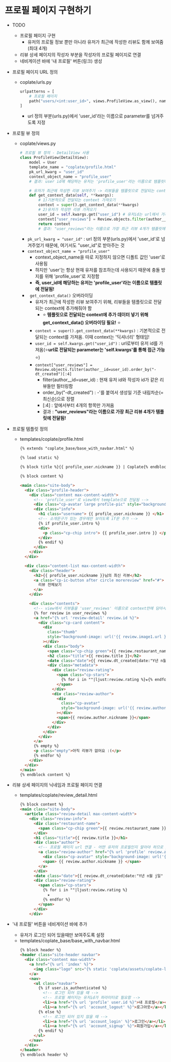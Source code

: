 # 프로필 페이지 구현하기

- TODO
  - 프로필 페이지 구현
    - 유저의 프로필 정보 뿐만 아니라 유저가 최근에 작성한 리뷰도 함께 보여줌(최대 4개)
  - 리뷰 상세 페이지의 작성자 부분을 작성자의 프로필 페이지로 연결
  - 네비게이션 바에 '내 프로필' 버튼(링크) 생성

- 프로필 페이지 URL 정의
  - coplate/urls.py
    ```py
    urlpatterns = [
        # 프로필 페이지
        path("users/<int:user_id>", views.ProfileView.as_view(), name="profile"),
    ]
    ```
    - url 정의 부분(urls.py)에서 'user_id'라는 이름으로 parameter를 넘겨주도록 지정

- 프로필 뷰 정의
  - coplate/views.py
    ```py
    # 프로필 뷰 정의 - DetailView 사용
    class ProfileView(DetailView):
        model = User
        template_name = "coplate/profile.html"
        pk_url_kwarg = "user_id"
        context_object_name = "profile_user"
        # 결과: user id에 해당하는 유저는 'profile_user'라는 이름으로 템플릿에 전달됨!

        # 유저가 최근에 작성한 리뷰 보여주기 -> 리뷰들을 템플릿으로 전달되는 context에 추가(get_context_data() 오버라이딩)
        def get_context_data(self, **kwargs):
            # 1)기본적으로 전달되는 context 가져오기
            context = super().get_context_data(**kwargs)
            # 2)유저가 작성한 리뷰 가져오기
            user_id = self.kwargs.get("user_id") # 유저id는 url에서 가져옴(url로 전달되는 parameter는 'self.kwargs'로 접근 가능)
            context["user_reviews"] = Review.objects.filter(author__id=user_id).order_by("-dt_created")[:4]
            return context
            # 결과: "user_reviews"라는 이름으로 가장 최근 리뷰 4개가 템플릿에 전달됨!
    ```
    - `pk_url_kwarg = "user_id"` : url 정의 부분(urls.py)에서 'user_id'로 넘겨주었기 때문에, 여기서도 "user_id"로 받아주는 것
    - `context_object_name = "profile_user"`
      - context_object_name을 따로 지정하지 않으면 디폴트 값인 'user'로 사용됨
      - 하지만 'user'는 항상 현재 유저를 참조하는데 사용되기 때문에 충돌 방지를 위해 'profile_user'로 지정함
      - **즉, user_id에 해당하는 유저는 'profile_user'라는 이름으로 템플릿에 전달됨!**
    - ` get_context_data()` 오버라이딩
      - 유저가 최근에 작성한 리뷰 보여주기 위해, 리뷰들을 템플릿으로 전달되는 context에 추가해줘야 함
        - ⭐ **템플릿으로 전달되는 context에 추가 데이터 넣기 위해 get_context_data() 오버라이딩 필요!** ⭐
      - `context = super().get_context_data(**kwargs)` : 기본적으로 전달되는 context를 가져옴. 이때 context는 '딕셔너리' 형태임!
      - `user_id = self.kwargs.get("user_id")` : url로부터 유저 id를 가져옴(⭐**url로 전달되는 parameter는 'self.kwargs'를 통해 접근 가능**⭐)
      - `context["user_reviews"] = Review.objects.filter(author__id=user_id).order_by("-dt_created")[:4]`
        - filter(author__id=user_id) : 현재 유저 id와 작성자 id가 같은 리뷰들만 필터링함
        - order_by("-dt_created") : -'를 붙여서 생성일 기준 내림차순(=최신순)으로 정렬
        - [:4] : 앞에서부터 4개의 항목만 가져옴
        - 결과 : **"user_reviews"라는 이름으로 가장 최근 리뷰 4개가 템플릿에 전달됨!**

- 프로필 템플릿 정의
  - templates/coplate/profile.html
    ```html
    {% extends "coplate_base/base_with_navbar.html" %} 

    {% load static %} 

    {% block title %}{{ profile_user.nickname }} | Coplate{% endblock title %} 

    {% block content %}

    <main class="site-body">
      <div class="profile-header">
        <div class="content max-content-width">
          <!-- 'profile_user'로 view에서 template으로 전달됨 -->
          <div class="cp-avatar large profile-pic" style="background-image: url('{{ profile_user.profile_pic.url }}')"></div>
          <div class="info">
            <h1 class="username"> {{ profile_user.nickname }} </h1>
            <!-- 소개문구가 있는 경우에만 보이도록 if문 추가 -->
            {% if profile_user.intro %}
            <div>
              <p class="cp-chip intro"> {{ profile_user.intro }} </p>
            </div>
            {% endif %}
          </div>
        </div>
      </div>

      <div class="content-list max-content-width">
        <div class="header">
          <h2>{{ profile_user.nickname }}님의 최신 리뷰</h2>
          <a class="cp-ic-button after circle morereview" href="#">
            리뷰 전체보기
          </a>
        </div>

        <div class="contents">
          <!-- view에서 리뷰들을 'user_reviews' 이름으로 context안에 담아서 전달 -->
          {% for review in user_reviews %}
          <a href="{% url 'review-detail' review.id %}">
            <div class="cp-card content">
              <div
                class="thumb"
                style="background-image: url('{{ review.image1.url }}');"
              ></div>
              <div class="body">
                <span class="cp-chip green">{{ review.restaurant_name }}</span>
                <h2 class="title">{{ review.title }}</h2>
                <date class="date">{{ review.dt_created|date:"Y년 n월 j일" }}</date>
                <div class="metadata">
                  <div class="review-rating">
                    <span class="cp-stars">
                      {% for i in ""|ljust:review.rating %}★{% endfor %}
                    </span>
                  </div>
                  <div class="review-author">
                    <div
                      class="cp-avatar"
                      style="background-image: url('{{ review.author.profile_pic.url }}')"
                    ></div>
                    <span>{{ review.author.nickname }}</span>
                  </div>
                </div>
              </div>
            </div>
          </a>
          {% empty %}
          <p class="empty">아직 리뷰가 없어요 :(</p>
          {% endfor %}
        </div>
      </div>
    </main>
    {% endblock content %}
    ```

- 리뷰 상세 페이지의 닉네임과 프로필 페이지 연결
  - templates/coplate/review_detail.html
    ```html
    {% block content %}
    <main class="site-body">
      <article class="review-detail max-content-width">
        <div class="review-info">
          <div class="restaurant-name">
            <span class="cp-chip green">{{ review.restaurant_name }}</span>
          </div>
          <h1 class="title">{{ review.title }}</h1>
          <div class="author">
            <!-- 프로필 페이지 url 연결 - 어떤 유저의 프로필인지 알아야 하므로 parameter(=review.author.id) 추가 -->
            <a class="review-author" href="{% url 'profile' review.author.id %}">
              <div class="cp-avatar" style="background-image: url('{{ review.author.profile_pic.url }}')"></div>
              <span> {{ review.author.nickname }} </span>
            </a>
          </div>
          <date class="date">{{ review.dt_created|date:"Y년 n월 j일" }}</date>
          <div class="review-rating">
            <span class="cp-stars">
              {% for i in ""|ljust:review.rating %}
                ★
              {% endfor %}
            </span>
          </div>
        </div>
    ```

- '내 프로필' 버튼을 네비게이션 바에 추가
  - 유저가 로그인 되어 있을때만 보여주도록 설정
  - templates/coplate_base/base_with_navbar.html
    ```html
    {% block header %}
    <header class="site-header navbar">
      <div class="content max-width">
        <a href="{% url 'index' %}">
          <img class="logo" src="{% static 'coplate/assets/coplate-logo.svg' %}" alt="Coplate Logo">
        </a>
        <nav>
          <ul class="navbar">
            {% if user.is_authenticated %}
              <!-- 로그인 되어 있을 때 -->
              <!-- 프로필 페이지는 유저id가 파라미터로 필요함 -->
              <li><a href="{% url 'profile' user.id %}">내 프로필</a></li>
              <li><a href="{% url 'account_logout' %}">로그아웃</a></li>
            {% else %}
              <!-- 로그인 되어 있지 않을 때 -->
              <li><a href="{% url 'account_login' %}">로그인</a></li>
              <li><a href="{% url 'account_signup' %}">회원가입</a></li>
            {% endif %}
          </ul>
        </nav>
      </div>
    </header>
    {% endblock header %}
    ```